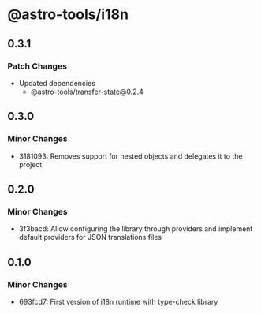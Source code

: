 # @astro-tools/i18n

## 0.3.1

### Patch Changes

- Updated dependencies
  - @astro-tools/transfer-state@0.2.4

## 0.3.0

### Minor Changes

- 3181093: Removes support for nested objects and delegates it to the project

## 0.2.0

### Minor Changes

- 3f3bacd: Allow configuring the library through providers and implement default providers for JSON translations files

## 0.1.0

### Minor Changes

- 693fcd7: First version of i18n runtime with type-check library
